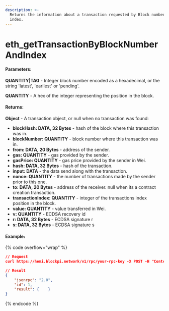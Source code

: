 ```yaml
---
description: >-
  Returns the information about a transaction requested by Block number and
  index.
---
```


# eth\_getTransactionByBlockNumberAndIndex

#### **Parameters:**

**QUANTITY|TAG** - Integer block number encoded as a hexadecimal, or the string 'latest', 'earliest' or 'pending'.

**QUANTITY** - A hex of the integer representing the position in the block.

#### **Returns:**

**Object** - A transaction object, or null when no transaction was found:

* **blockHash: DATA, 32 Bytes** - hash of the block where this transaction was in.
* **blockNumber: QUANTITY** - block number where this transaction was in.
* **from: DATA, 20 Bytes** - address of the sender.
* **gas: QUANTITY** - gas provided by the sender.
* **gasPrice: QUANTITY** - gas price provided by the sender in Wei.
* **hash: DATA, 32 Bytes** - hash of the transaction.
* **input: DATA** - the data send along with the transaction.
* **nonce: QUANTITY** - the number of transactions made by the sender prior to this one.
* **to: DATA, 20 Bytes** - address of the receiver. null when its a contract creation transaction.
* **transactionIndex: QUANTITY** - integer of the transactions index position in the block.
* **value: QUANTITY** - value transferred in Wei.
* **v: QUANTITY** - ECDSA recovery id
* **r: DATA, 32 Bytes** - ECDSA signature r
* **s: DATA, 32 Bytes** - ECDSA signature s

#### Example:

{% code overflow="wrap" %}
```json
// Request
curl https://hemi.blockpi.network/v1/rpc/your-rpc-key -X POST -H "Content-Type: application/json" --data '{"jsonrpc":"2.0","method":"eth_getTransactionByBlockNumberAndIndex","params":["latest", "0x0"],"id":1}'

// Result
{
    "jsonrpc": "2.0",
    "id": 1,
    "result": {    }
}
```
{% endcode %}
